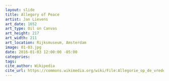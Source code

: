```yaml
---
layout: slide
title: Allegory of Peace
artist: Jan Lievens
art_date: 1652
art_type: Oil on Canvas
art_height: 217
art_width: 211
art_location: Rijksmuseum, Amsterdam
image: 01-03.jpg
date: 2016-01-03 12:00:00 -05:00
categories:
tags:
cite_author: Wikipedia
cite_url: https://commons.wikimedia.org/wiki/File:Allegorie_op_de_vrede_Rijksmuseum_SK-A-612.jpeg
---
```

